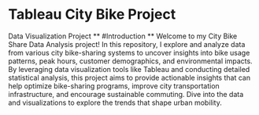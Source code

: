 # Tableau City Bike Project
Data Visualization Project 
**
#Introduction
**
Welcome to my City Bike Share Data Analysis project! In this repository, I explore and analyze data from various city bike-sharing systems to uncover insights into bike usage patterns, peak hours, customer demographics, and environmental impacts. By leveraging data visualization tools like Tableau and conducting detailed statistical analysis, this project aims to provide actionable insights that can help optimize bike-sharing programs, improve city transportation infrastructure, and encourage sustainable commuting. Dive into the data and visualizations to explore the trends that shape urban mobility.
